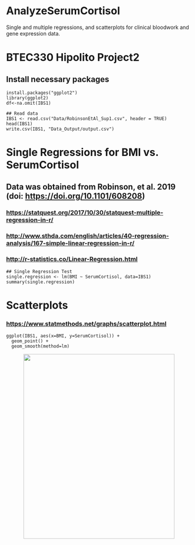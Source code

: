 # AnalyzeSerumCortisol
Single and multiple regressions, and scatterplots for clinical bloodwork and gene expression data.

# BTEC330 Hipolito Project2

## Install necessary packages
```
install.packages("ggplot2")
library(ggplot2)
df<-na.omit(IBS1)

## Read data
IBS1 <- read.csv("Data/RobinsonEtAl_Sup1.csv", header = TRUE)
head(IBS1)
write.csv(IBS1, "Data_Output/output.csv")
```

# Single Regressions for BMI vs. SerumCortisol
## Data was obtained from Robinson, et al. 2019 (doi: https://doi.org/10.1101/608208)
### https://statquest.org/2017/10/30/statquest-multiple-regression-in-r/
### http://www.sthda.com/english/articles/40-regression-analysis/167-simple-linear-regression-in-r/
### http://r-statistics.co/Linear-Regression.html
```
## Single Regression Test
single.regression <- lm(BMI ~ SerumCortisol, data=IBS1)
summary(single.regression)
```

# Scatterplots
### https://www.statmethods.net/graphs/scatterplot.html

```
ggplot(IBS1, aes(x=BMI, y=SerumCortisol)) +
  geom_point() +    
  geom_smooth(method=lm) 
```
<p align="center">
  <img width="410" height="500" src="../master/Images/Rplot02.png">
</p>
  
